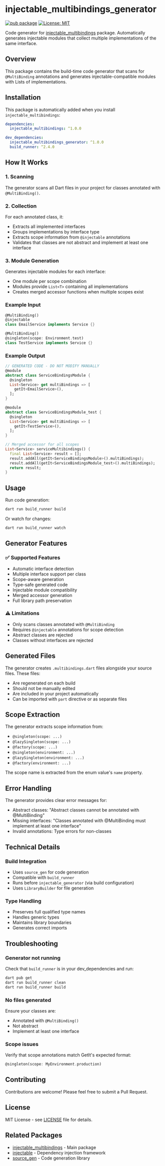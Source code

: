 # injectable_multibindings_generator

[![pub package](https://img.shields.io/pub/v/injectable_multibindings_generator.svg)](https://pub.dev/packages/injectable_multibindings_generator)
[![License: MIT](https://img.shields.io/badge/License-MIT-yellow.svg)](https://opensource.org/licenses/MIT)

Code generator for [injectable_multibindings](../injectable_multibindings) package. Automatically generates injectable modules that collect multiple implementations of the same interface.

## Overview

This package contains the build-time code generator that scans for `@MultiBinding` annotations and generates injectable-compatible modules with Lists of implementations.

## Installation

This package is automatically added when you install `injectable_multibindings`:

```yaml
dependencies:
  injectable_multibindings: ^1.0.0

dev_dependencies:
  injectable_multibindings_generator: ^1.0.0
  build_runner: ^2.4.0
```

## How It Works

### 1. Scanning

The generator scans all Dart files in your project for classes annotated with `@MultiBinding()`.

### 2. Collection

For each annotated class, it:
- Extracts all implemented interfaces
- Groups implementations by interface type
- Extracts scope information from `@injectable` annotations
- Validates that classes are not abstract and implement at least one interface

### 3. Module Generation

Generates injectable modules for each interface:
- One module per scope combination
- Modules provide `List<T>` containing all implementations
- Creates merged accessor functions when multiple scopes exist

### Example Input

```dart
@MultiBinding()
@injectable
class EmailService implements Service {}

@MultiBinding()
@singleton(scope: Environment.test)
class TestService implements Service {}
```

### Example Output

```dart
// GENERATED CODE - DO NOT MODIFY MANUALLY
@module
abstract class ServiceBindingsModule {
  @singleton
  List<Service> get multiBindings => [
    getIt<EmailService>(),
  ];
}

@module
abstract class ServiceBindingsModule_test {
  @singleton
  List<Service> get multiBindings => [
    getIt<TestService>(),
  ];
}

// Merged accessor for all scopes
List<Service> serviceMultibindings() {
  final List<Service> result = [];
  result.addAll(getIt<ServiceBindingsModule>().multiBindings);
  result.addAll(getIt<ServiceBindingsModule_test>().multiBindings);
  return result;
}
```

## Usage

Run code generation:

```bash
dart run build_runner build
```

Or watch for changes:

```bash
dart run build_runner watch
```

## Generator Features

### ✅ Supported Features

- Automatic interface detection
- Multiple interface support per class
- Scope-aware generation
- Type-safe generated code
- Injectable module compatibility
- Merged accessor generation
- Full library path preservation

### ⚠️ Limitations

- Only scans classes annotated with `@MultiBinding`
- Requires `@injectable` annotations for scope detection
- Abstract classes are rejected
- Classes without interfaces are rejected

## Generated Files

The generator creates `.multibindings.dart` files alongside your source files. These files:

- Are regenerated on each build
- Should not be manually edited
- Are included in your project automatically
- Can be imported with `part` directive or as separate files

## Scope Extraction

The generator extracts scope information from:
- `@singleton(scope: ...)`
- `@lazySingleton(scope: ...)`
- `@factory(scope: ...)`
- `@singleton(environment: ...)`
- `@lazySingleton(environment: ...)`
- `@factory(environment: ...)`

The scope name is extracted from the enum value's `name` property.

## Error Handling

The generator provides clear error messages for:

- Abstract classes: "Abstract classes cannot be annotated with @MultiBinding"
- Missing interfaces: "Classes annotated with @MultiBinding must implement at least one interface"
- Invalid annotations: Type errors for non-classes

## Technical Details

### Build Integration

- Uses `source_gen` for code generation
- Compatible with `build_runner`
- Runs before `injectable_generator` (via build configuration)
- Uses `LibraryBuilder` for file generation

### Type Handling

- Preserves full qualified type names
- Handles generic types
- Maintains library boundaries
- Generates correct imports

## Troubleshooting

### Generator not running

Check that `build_runner` is in your dev_dependencies and run:
```bash
dart pub get
dart run build_runner clean
dart run build_runner build
```

### No files generated

Ensure your classes are:
- Annotated with `@MultiBinding()`
- Not abstract
- Implement at least one interface

### Scope issues

Verify that scope annotations match GetIt's expected format:
```dart
@singleton(scope: MyEnvironment.production)
```

## Contributing

Contributions are welcome! Please feel free to submit a Pull Request.

## License

MIT License - see [LICENSE](LICENSE) file for details.

## Related Packages

- [injectable_multibindings](../injectable_multibindings) - Main package
- [injectable](https://pub.dev/packages/injectable) - Dependency injection framework
- [source_gen](https://pub.dev/packages/source_gen) - Code generation library
